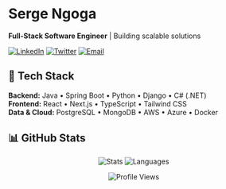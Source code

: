 # Serge Ngoga
**Full-Stack Software Engineer** | Building scalable solutions

[![LinkedIn](https://img.shields.io/badge/LinkedIn-0077B5?style=flat&logo=linkedin)](https://linkedin.com/in/Ngoga-serge)
[![Twitter](https://img.shields.io/badge/Twitter-1DA1F2?style=flat&logo=twitter)](https://twitter.com/nserge__)
[![Email](https://img.shields.io/badge/Email-D14836?style=flat&logo=gmail)](mailto:sergengoga05@gmail.com)

## 🚀 Tech Stack
**Backend:** Java • Spring Boot • Python • Django • C# (.NET)  
**Frontend:** React • Next.js • TypeScript • Tailwind CSS  
**Data & Cloud:** PostgreSQL • MongoDB • AWS • Azure • Docker

## 📊 GitHub Stats

<div align="center">
  
![Stats](https://github-readme-stats.vercel.app/api?username=Ngogaserge&show_icons=true&theme=dark&hide_border=true&bg_color=0D1117)
![Languages](https://github-readme-stats.vercel.app/api/top-langs/?username=Ngogaserge&layout=compact&theme=dark&hide_border=true&bg_color=0D1117&langs_count=5)

</div>

<div align="center">

![Profile Views](https://komarev.com/ghpvc/?username=Ngogaserge&style=flat&color=58A6FF)

</div>
